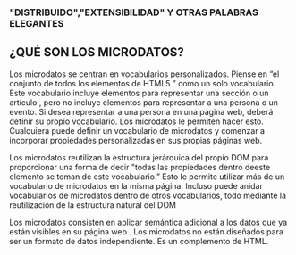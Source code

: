 ### "DISTRIBUIDO","EXTENSIBILIDAD" Y OTRAS PALABRAS ELEGANTES

## ¿QUÉ SON LOS MICRODATOS?

Los microdatos se centran en vocabularios personalizados. Piense en “el conjunto de todos los elementos de HTML5 ” como un solo vocabulario. Este vocabulario incluye
elementos para representar una sección o un artículo , pero no incluye elementos para representar a una persona o un evento. Si desea representar a una persona en una
página web, deberá definir su propio vocabulario. Los microdatos le permiten hacer esto. Cualquiera puede definir un vocabulario de microdatos y comenzar a incorporar
propiedades personalizadas en sus propias páginas web.

 Los microdatos reutilizan la estructura jerárquica del propio DOM para proporcionar una forma de decir "todas las propiedades dentro de<table><body>este elemento se
  toman de este vocabulario.” Esto le permite utilizar más de un vocabulario de microdatos en la misma página. Incluso puede anidar vocabularios de microdatos dentro 
  de otros vocabularios, todo mediante la reutilización de la estructura natural del DOM
  
  Los microdatos consisten en aplicar semántica adicional a los datos que ya están visibles en su página web . Los microdatos no están diseñados para ser un formato
  de datos independiente. Es un complemento de HTML.
  
  
